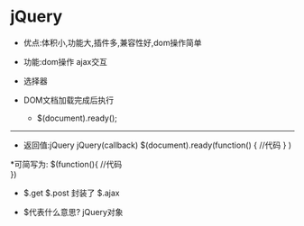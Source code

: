 jQuery
=======
* 优点:体积小,功能大,插件多,兼容性好,dom操作简单
* 功能:dom操作  ajax交互

* 选择器

* DOM文档加载完成后执行
	* $(document).ready();
----------------------
* 返回值:jQuery  jQuery(callback)
			$(document).ready(function() {
			 //代码
			}
			)

*可简写为:
			$(function(){
			//代码		
			})

* $.get $.post 封装了 $.ajax

* $代表什么意思? jQuery对象